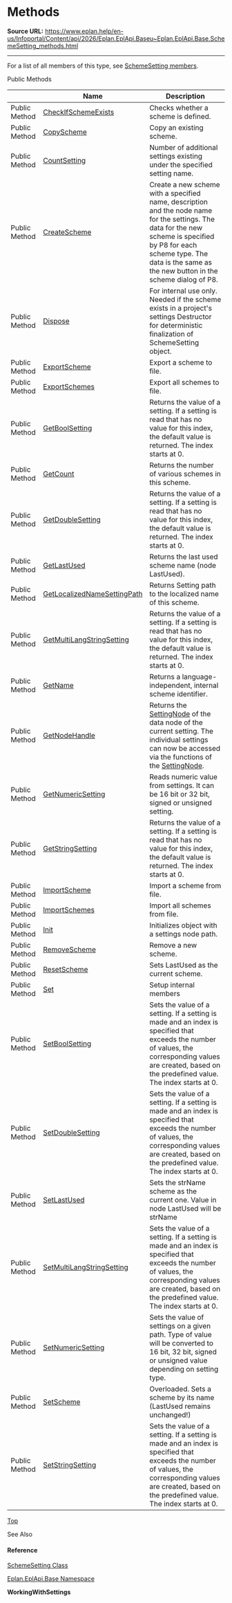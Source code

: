 # Methods

**Source URL:** https://www.eplan.help/en-us/Infoportal/Content/api/2026/Eplan.EplApi.Baseu~Eplan.EplApi.Base.SchemeSetting_methods.html

---

For a list of all members of this type, see [SchemeSetting members](Eplan.EplApi.Baseu~Eplan.EplApi.Base.SchemeSetting_members.html).

Public Methods

|  | Name | Description |
| --- | --- | --- |
| Public Method | [CheckIfSchemeExists](Eplan.EplApi.Baseu~Eplan.EplApi.Base.SchemeSetting~CheckIfSchemeExists.html) | Checks whether a scheme is defined. |
| Public Method | [CopyScheme](Eplan.EplApi.Baseu~Eplan.EplApi.Base.SchemeSetting~CopyScheme.html) | Copy an existing scheme. |
| Public Method | [CountSetting](Eplan.EplApi.Baseu~Eplan.EplApi.Base.SchemeSetting~CountSetting.html) | Number of additional settings existing under the specified setting name. |
| Public Method | [CreateScheme](Eplan.EplApi.Baseu~Eplan.EplApi.Base.SchemeSetting~CreateScheme.html) | Create a new scheme with a specified name, description and the node name for the settings. The data for the new scheme is specified by P8 for each scheme type. The data is the same as the new button in the scheme dialog of P8. |
| Public Method | [Dispose](Eplan.EplApi.Baseu~Eplan.EplApi.Base.SchemeSetting~Dispose().html) | For internal use only. Needed if the scheme exists in a project's settings Destructor for deterministic finalization of SchemeSetting object. |
| Public Method | [ExportScheme](Eplan.EplApi.Baseu~Eplan.EplApi.Base.SchemeSetting~ExportScheme.html) | Export a scheme to file. |
| Public Method | [ExportSchemes](Eplan.EplApi.Baseu~Eplan.EplApi.Base.SchemeSetting~ExportSchemes.html) | Export all schemes to file. |
| Public Method | [GetBoolSetting](Eplan.EplApi.Baseu~Eplan.EplApi.Base.SchemeSetting~GetBoolSetting.html) | Returns the value of a setting. If a setting is read that has no value for this index, the default value is returned. The index starts at 0. |
| Public Method | [GetCount](Eplan.EplApi.Baseu~Eplan.EplApi.Base.SchemeSetting~GetCount.html) | Returns the number of various schemes in this scheme. |
| Public Method | [GetDoubleSetting](Eplan.EplApi.Baseu~Eplan.EplApi.Base.SchemeSetting~GetDoubleSetting.html) | Returns the value of a setting. If a setting is read that has no value for this index, the default value is returned. The index starts at 0. |
| Public Method | [GetLastUsed](Eplan.EplApi.Baseu~Eplan.EplApi.Base.SchemeSetting~GetLastUsed.html) | Returns the last used scheme name (node LastUsed). |
| Public Method | [GetLocalizedNameSettingPath](Eplan.EplApi.Baseu~Eplan.EplApi.Base.SchemeSetting~GetLocalizedNameSettingPath.html) | Returns Setting path to the localized name of this scheme. |
| Public Method | [GetMultiLangStringSetting](Eplan.EplApi.Baseu~Eplan.EplApi.Base.SchemeSetting~GetMultiLangStringSetting.html) | Returns the value of a setting. If a setting is read that has no value for this index, the default value is returned. The index starts at 0. |
| Public Method | [GetName](Eplan.EplApi.Baseu~Eplan.EplApi.Base.SchemeSetting~GetName.html) | Returns a language-independent, internal scheme identifier. |
| Public Method | [GetNodeHandle](Eplan.EplApi.Baseu~Eplan.EplApi.Base.SchemeSetting~GetNodeHandle.html) | Returns the [SettingNode](Eplan.EplApi.Baseu~Eplan.EplApi.Base.SettingNode.html) of the data node of the current setting. The individual settings can now be accessed via the functions of the [SettingNode](Eplan.EplApi.Baseu~Eplan.EplApi.Base.SettingNode.html). |
| Public Method | [GetNumericSetting](Eplan.EplApi.Baseu~Eplan.EplApi.Base.SchemeSetting~GetNumericSetting.html) | Reads numeric value from settings. It can be 16 bit or 32 bit, signed or unsigned setting. |
| Public Method | [GetStringSetting](Eplan.EplApi.Baseu~Eplan.EplApi.Base.SchemeSetting~GetStringSetting.html) | Returns the value of a setting. If a setting is read that has no value for this index, the default value is returned. The index starts at 0. |
| Public Method | [ImportScheme](Eplan.EplApi.Baseu~Eplan.EplApi.Base.SchemeSetting~ImportScheme.html) | Import a scheme from file. |
| Public Method | [ImportSchemes](Eplan.EplApi.Baseu~Eplan.EplApi.Base.SchemeSetting~ImportSchemes.html) | Import all schemes from file. |
| Public Method | [Init](Eplan.EplApi.Baseu~Eplan.EplApi.Base.SchemeSetting~Init.html) | Initializes object with a settings node path. |
| Public Method | [RemoveScheme](Eplan.EplApi.Baseu~Eplan.EplApi.Base.SchemeSetting~RemoveScheme.html) | Remove a new scheme. |
| Public Method | [ResetScheme](Eplan.EplApi.Baseu~Eplan.EplApi.Base.SchemeSetting~ResetScheme.html) | Sets LastUsed as the current scheme. |
| Public Method | [Set](Eplan.EplApi.Baseu~Eplan.EplApi.Base.SchemeSetting~Set.html) | Setup internal members |
| Public Method | [SetBoolSetting](Eplan.EplApi.Baseu~Eplan.EplApi.Base.SchemeSetting~SetBoolSetting.html) | Sets the value of a setting. If a setting is made and an index is specified that exceeds the number of values, the corresponding values are created, based on the predefined value. The index starts at 0. |
| Public Method | [SetDoubleSetting](Eplan.EplApi.Baseu~Eplan.EplApi.Base.SchemeSetting~SetDoubleSetting.html) | Sets the value of a setting. If a setting is made and an index is specified that exceeds the number of values, the corresponding values are created, based on the predefined value. The index starts at 0. |
| Public Method | [SetLastUsed](Eplan.EplApi.Baseu~Eplan.EplApi.Base.SchemeSetting~SetLastUsed.html) | Sets the strName scheme as the current one. Value in node LastUsed will be strName |
| Public Method | [SetMultiLangStringSetting](Eplan.EplApi.Baseu~Eplan.EplApi.Base.SchemeSetting~SetMultiLangStringSetting.html) | Sets the value of a setting. If a setting is made and an index is specified that exceeds the number of values, the corresponding values are created, based on the predefined value. The index starts at 0. |
| Public Method | [SetNumericSetting](Eplan.EplApi.Baseu~Eplan.EplApi.Base.SchemeSetting~SetNumericSetting.html) | Sets the value of settings on a given path. Type of value will be converted to 16 bit, 32 bit, signed or unsigned value depending on setting type. |
| Public Method | [SetScheme](Eplan.EplApi.Baseu~Eplan.EplApi.Base.SchemeSetting~SetScheme.html) | Overloaded. Sets a scheme by its name (LastUsed remains unchanged!) |
| Public Method | [SetStringSetting](Eplan.EplApi.Baseu~Eplan.EplApi.Base.SchemeSetting~SetStringSetting.html) | Sets the value of a setting. If a setting is made and an index is specified that exceeds the number of values, the corresponding values are created, based on the predefined value. The index starts at 0. |

[Top](#top)

See Also

#### Reference

[SchemeSetting Class](Eplan.EplApi.Baseu~Eplan.EplApi.Base.SchemeSetting.html)
  
[Eplan.EplApi.Base Namespace](Eplan.EplApi.Baseu~Eplan.EplApi.Base_namespace.html)
  
**WorkingWithSettings**